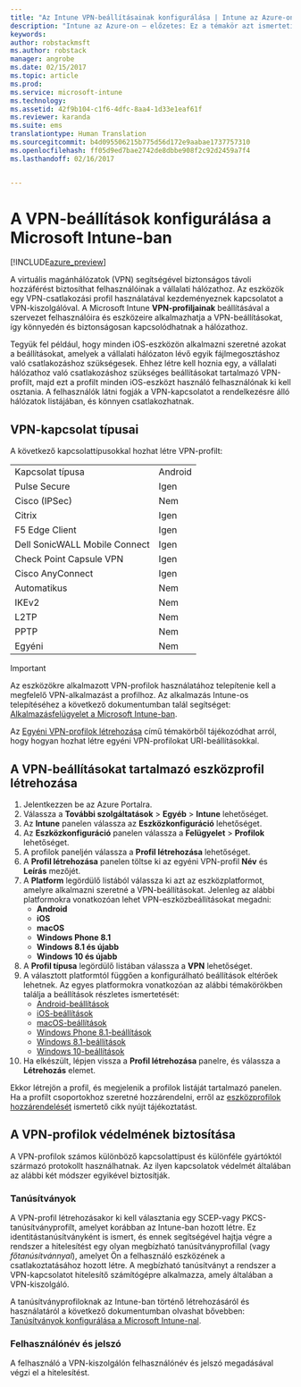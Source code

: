 ```yaml
---
title: "Az Intune VPN-beállításainak konfigurálása | Intune az Azure-on – előzetes | Microsoft Docs"
description: "Intune az Azure-on – előzetes: Ez a témakör azt ismerteti, hogyan lehet az Intune-nal VPN-kapcsolatokat konfigurálni a felügyelt eszközökön."
keywords: 
author: robstackmsft
ms.author: robstack
manager: angrobe
ms.date: 02/15/2017
ms.topic: article
ms.prod: 
ms.service: microsoft-intune
ms.technology: 
ms.assetid: 42f9b104-c1f6-4dfc-8aa4-1d33e1eaf61f
ms.reviewer: karanda
ms.suite: ems
translationtype: Human Translation
ms.sourcegitcommit: b4d095506215b775d56d172e9aabae1737757310
ms.openlocfilehash: ff05d9ed7bae2742de8dbbe908f2c92d2459a7f4
ms.lasthandoff: 02/16/2017


---
```


# <a name="how-to-configure-vpn-settings-in-microsoft-intune"></a>A VPN-beállítások konfigurálása a Microsoft Intune-ban

[!INCLUDE[azure_preview](../includes/azure_preview.md)]

A virtuális magánhálózatok (VPN) segítségével biztonságos távoli hozzáférést biztosíthat felhasználóinak a vállalati hálózathoz. Az eszközök egy VPN-csatlakozási profil használatával kezdeményeznek kapcsolatot a VPN-kiszolgálóval. A Microsoft Intune **VPN-profiljainak** beállításával a szervezet felhasználóira és eszközeire alkalmazhatja a VPN-beállításokat, így könnyedén és biztonságosan kapcsolódhatnak a hálózathoz.

Tegyük fel például, hogy minden iOS-eszközön alkalmazni szeretné azokat a beállításokat, amelyek a vállalati hálózaton lévő egyik fájlmegosztáshoz való csatlakozáshoz szükségesek. Ehhez létre kell hoznia egy, a vállalati hálózathoz való csatlakozáshoz szükséges beállításokat tartalmazó VPN-profilt, majd ezt a profilt minden iOS-eszközt használó felhasználónak ki kell osztania. A felhasználók látni fogják a VPN-kapcsolatot a rendelkezésre álló hálózatok listájában, és könnyen csatlakozhatnak.

## <a name="vpn-connection-types"></a>VPN-kapcsolat típusai

A következő kapcsolattípusokkal hozhat létre VPN-profilt:

|||
|-|-|
|Kapcsolat típusa|Android|iOS|macOS|Windows Phone 8.1|Windows 8.1|Windows 10|
|Pulse Secure|Igen|Igen|Igen|Igen|Igen|Igen|
|Cisco (IPSec)|Nem|Igen|Nem|Nem|Nem|Nem|
|Citrix|Igen|Igen|Nem|Nem|Nem|Nem|
|F5 Edge Client|Igen|Igen|Igen|Igen|Igen|Igen|
|Dell SonicWALL Mobile Connect|Igen|Igen|Igen|Igen|Igen|Igen|
|Check Point Capsule VPN|Igen|Igen|Igen|Igen|Igen|Igen|
|Cisco AnyConnect|Igen|Igen|Igen|Nem|Nem|Nem|
|Automatikus|Nem|Nem|Nem|Nem|Nem|Igen|
|IKEv2|Nem|Nem|Nem|Nem|Nem|Igen|
|L2TP|Nem|Nem|Nem|Nem|Nem|Igen|
|PPTP|Nem|Nem|Nem|Nem|Nem|Igen|
|Egyéni|Nem|Igen|Igen|Nem|Nem|Nem|


> [!IMPORTANT]
> Az eszközökre alkalmazott VPN-profilok használatához telepítenie kell a megfelelő VPN-alkalmazást a profilhoz. Az alkalmazás Intune-os telepítéséhez a következő dokumentumban talál segítséget: [Alkalmazásfelügyelet a Microsoft Intune-ban](/intune-azure/manage-apps/what-is-app-management).  

Az [Egyéni VPN-profilok létrehozása](create-custom-vpn-profiles.md) című témakörből tájékozódhat arról, hogy hogyan hozhat létre egyéni VPN-profilokat URI-beállításokkal.     

## <a name="create-a-device-profile-containing-vpn-settings"></a>A VPN-beállításokat tartalmazó eszközprofil létrehozása

1. Jelentkezzen be az Azure Portalra.
2. Válassza a **További szolgáltatások** > **Egyéb** > **Intune** lehetőséget.
3. Az **Intune** panelen válassza az **Eszközkonfiguráció** lehetőséget.
2. Az **Eszközkonfiguráció** panelen válassza a **Felügyelet** > **Profilok** lehetőséget.
3. A profilok paneljén válassza a **Profil létrehozása** lehetőséget.
4. A **Profil létrehozása** panelen töltse ki az egyéni VPN-profil **Név** és **Leírás** mezőjét.
5. A **Platform** legördülő listából válassza ki azt az eszközplatformot, amelyre alkalmazni szeretné a VPN-beállításokat. Jelenleg az alábbi platformokra vonatkozóan lehet VPN-eszközbeállításokat megadni:
    - **Android**
    - **iOS**
    - **macOS**
    - **Windows Phone 8.1**
    - **Windows 8.1 és újabb**
    - **Windows 10 és újabb**
6. A **Profil típusa** legördülő listában válassza a **VPN** lehetőséget.
7. A választott platformtól függően a konfigurálható beállítások eltérőek lehetnek. Az egyes platformokra vonatkozóan az alábbi témakörökben találja a beállítások részletes ismertetését:
    - [Android-beállítások](vpn-for-android.md)
    - [iOS-beállítások](vpn-for-ios.md)
    - [macOS-beállítások](vpn-for-macos.md)
    - [Windows Phone 8.1-beállítások](vpn-for-windows-phone-8-1.md)
    - [Windows 8.1-beállítások](vpn-for-windows-8-1.md)
    - [Windows 10-beállítások](vpn-for-windows-10.md)
8. Ha elkészült, lépjen vissza a **Profil létrehozása** panelre, és válassza a **Létrehozás** elemet.

Ekkor létrejön a profil, és megjelenik a profilok listáját tartalmazó panelen.
Ha a profilt csoportokhoz szeretné hozzárendelni, erről az [eszközprofilok hozzárendelését](how-to-assign-device-profiles.md) ismertető cikk nyújt tájékoztatást.


## <a name="methods-of-securing-vpn-profiles"></a>A VPN-profilok védelmének biztosítása

A VPN-profilok számos különböző kapcsolattípust és különféle gyártóktól származó protokollt használhatnak. Az ilyen kapcsolatok védelmét általában az alábbi két módszer egyikével biztosítják.

### <a name="certificates"></a>Tanúsítványok

A VPN-profil létrehozásakor ki kell választania egy SCEP-vagy PKCS-tanúsítványprofilt, amelyet korábban az Intune-ban hozott létre. Ez identitástanúsítványként is ismert, és ennek segítségével hajtja végre a rendszer a hitelesítést egy olyan megbízható tanúsítványprofillal (vagy *főtanúsítvánnyal*), amelyet Ön a felhasználó eszközének a csatlakoztatásához hozott létre. A megbízható tanúsítványt a rendszer a VPN-kapcsolatot hitelesítő számítógépre alkalmazza, amely általában a VPN-kiszolgáló.

A tanúsítványprofiloknak az Intune-ban történő létrehozásáról és használatáról a következő dokumentumban olvashat bővebben: [Tanúsítványok konfigurálása a Microsoft Intune-nal](how-to-configure-certificates.md).

### <a name="user-name-and-password"></a>Felhasználónév és jelszó

A felhasználó a VPN-kiszolgálón felhasználónév és jelszó megadásával végzi el a hitelesítést.

